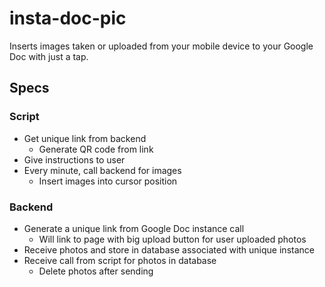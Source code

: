 # insta-doc-pic

Inserts images taken or uploaded from your mobile device to your Google Doc with just a tap.

## Specs

### Script

- Get unique link from backend
  - Generate QR code from link
- Give instructions to user
- Every minute, call backend for images
  - Insert images into cursor position

### Backend
- Generate a unique link from Google Doc instance call
  - Will link to page with big upload button for user uploaded photos
- Receive photos and store in database associated with unique instance
- Receive call from script for photos in database
  - Delete photos after sending
